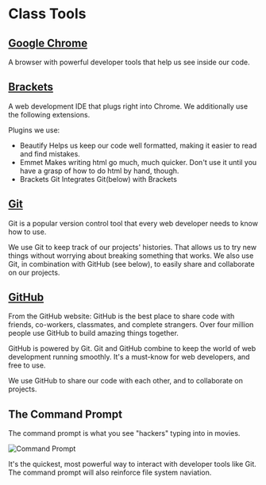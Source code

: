 Class Tools
=================
[Google Chrome][Chrome]
---------------
A browser with powerful developer tools that help us see inside our code.

[Brackets][Brackets]
----------
A web development IDE that plugs right into Chrome. We additionally use the following extensions.

Plugins we use:

* Beautify
   Helps us keep our code well formatted, making it easier to read and find mistakes.
* Emmet
   Makes writing html go much, much quicker.
   Don't use it until you have a grasp of how to do html by hand, though.
* Brackets Git
   Integrates Git(below) with Brackets

[Git][Git]
----------
Git is a popular version control tool that every web developer needs to know how to use.

We use Git to keep track of our projects' histories. That allows us to try new things without worrying about breaking something that works.
We also use Git, in combination with GitHub (see below), to easily share and collaborate on our projects.

[GitHub][GitHub]
-----------
From the GitHub website:
    GitHub is the best place to share code with friends, co-workers, classmates, and complete strangers. Over four million people use GitHub to build amazing things together.

GitHub is powered by Git. Git and GitHub combine to keep the world of web development running smoothly. It's a must-know for web developers, and free to use.

We use GitHub to share our code with each other, and to collaborate on projects.

The Command Prompt
------------------
The command prompt is what you see "hackers" typing into in movies.

![Command Prompt][prompt]

It's the quickest, most powerful way to interact with developer tools like Git.
The command prompt will also reinforce file system naviation.

[brackets]: http://brackets.io       "Adobe Brackets"
[chrome]: http://google.com/chrome   "Google Chrome"
[git]: http://git-scm.com/           "Git Source Control Manager"
[github]: http://github.com          "GitHub"
[prompt]: ./laetus-research-src-1.png "Command Prompt"
